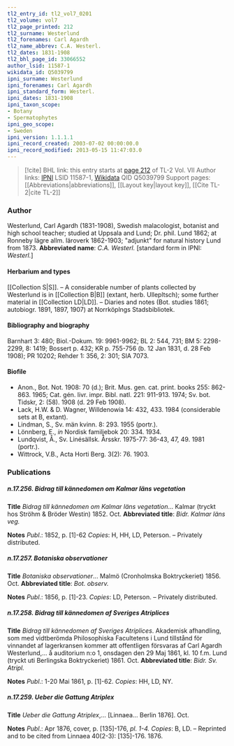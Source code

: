 ```yaml
---
tl2_entry_id: tl2_vol7_0201
tl2_volume: vol7
tl2_page_printed: 212
tl2_surname: Westerlund
tl2_forenames: Carl Agardh
tl2_name_abbrev: C.A. Westerl.
tl2_dates: 1831-1908
tl2_bhl_page_id: 33066552
author_lsid: 11587-1
wikidata_id: Q5039799
ipni_surname: Westerlund
ipni_forenames: Carl Agardh
ipni_standard_form: Westerl.
ipni_dates: 1831-1908
ipni_taxon_scope: 
- Botany
- Spermatophytes
ipni_geo_scope: 
- Sweden
ipni_version: 1.1.1.1
ipni_record_created: 2003-07-02 00:00:00.0
ipni_record_modified: 2013-05-15 11:47:03.0
---
```


> [!cite] BHL link: this entry starts at [page 212](https://www.biodiversitylibrary.org/page/33066552) of TL-2 Vol. VII
> Author links: [IPNI](https://www.ipni.org/a/11587-1) LSID 11587-1, [Wikidata](https://www.wikidata.org/wiki/Q5039799) QID Q5039799
> Support pages: [[Abbreviations|abbreviations]], [[Layout key|layout key]], [[Cite TL-2|cite TL-2]]

### Author

Westerlund, Carl Agardh (1831-1908), Swedish malacologist, botanist and high school teacher; studied at Uppsala and Lund; Dr. phil. Lund 1862; at Ronneby lägre allm. läroverk 1862-1903; "adjunkt" for natural history Lund from 1873. 
**Abbreviated name**: *C.A. Westerl.* \[standard form in IPNI: *Westerl.*\]

#### Herbarium and types

[[Collection S|S]]. – A considerable number of plants collected by Westerlund is in [[Collection B|B]] (extant, herb. Ullepltsch); some further material in [[Collection LD|LD]]. – Diaries and notes (Bot. studies 1861; autobiogr. 1891, 1897, 1907) at Norrköplngs Stadsbibliotek.

#### Bibliography and biography

Barnhart 3: 480; Biol.-Dokum. 19: 9961-9962; BL 2: 544, 731; BM 5: 2298-2299, 8: 1419; Bossert p. 432; KR p. 755-756 (b. 12 Jan 1831, d. 28 Feb 1908); PR 10202; Rehder 1: 356, 2: 301; SIA 7073.

#### Biofile

- Anon., Bot. Not. 1908: 70 (d.); Brit. Mus. gen. cat. print. books 255: 862-863. 1965; Cat. gén. livr. impr. Bibl. natl. 221: 911-913. 1974; Sv. bot. Tidskr, 2: (58). 1908 (d. 29 Feb 1908).
- Lack, H.W. & D. Wagner, Willdenowia 14: 432, 433. 1984 (considerable sets at B, extant).
- Lindman, S., Sv. män kvinn. 8: 293. 1955 (portr.).
- Lönnberg, E., *in* Nordisk familjebok 20: 334. 1934.
- Lundqvist, Å., Sv. Linésällsk. Årsskr. 1975-77: 36-43, 47, 49. 1981 (portr.).
- Wittrock, V.B., Acta Horti Berg. 3(2): 76. 1903.

### Publications

##### n.17.256. Bidrag till kännedomen om Kalmar läns vegetation

**Title**
*Bidrag till kännedomen om Kalmar läns vegetation*... Kalmar (tryckt hos Ströhm & Bröder Westin) 1852. Oct.
**Abbreviated title**: *Bidr. Kalmar läns veg.*

**Notes**
*Publ*.: 1852, p. \[1\]-62 *Copies*: H, HH, LD, Peterson. – Privately distributed.

##### n.17.257. Botaniska observationer

**Title**
*Botaniska observationer*... Malmö (Cronholmska Boktryckeriet) 1856. Oct.
**Abbreviated title**: *Bot. observ.*

**Notes**
*Publ*.: 1856, p. \[1\]-23. *Copies*: LD, Peterson. – Privately distributed.

##### n.17.258. Bidrag till kännedomen af Sveriges Atriplices

**Title**
*Bidrag till kännedomen af Sveriges Atriplices*. Akademisk afhandling, som med vidtberömda Philosophiska Facultetens i Lund tillstånd för vinnandet af lagerkransen kommer att offentligen försvaras af Carl Agardh Westerlund,... å auditorium n:o 1, onsdagen den 29 Maj 1861, kl. 10 f.m. Lund (tryckt uti Berlingska Boktryckeriet) 1861. Oct.
**Abbreviated title**: *Bidr. Sv. Atripl.*

**Notes**
*Publ*.: 1-20 Mai 1861, p. \[1\]-62. *Copies*: HH, LD, NY.

##### n.17.259. Ueber die Gattung Atriplex

**Title**
*Ueber die Gattung Atriplex*,... \[Linnaea... Berlin 1876\]. Oct.

**Notes**
*Publ*.: Apr 1876, cover, p. \[135\]-176, *pl. 1-4. Copies*: B, LD. – Reprinted and to be cited from Linnaea 40(2-3): \[135\]-176. 1876.

